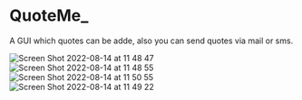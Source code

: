 # QuoteMe_

A GUI which quotes can be adde, also you can send quotes via mail or sms.

![Screen Shot 2022-08-14 at 11 48 47](https://user-images.githubusercontent.com/74691005/184530065-691b738a-cdf0-41a6-9ff3-6d3c3d8a3c07.png)
![Screen Shot 2022-08-14 at 11 48 55](https://user-images.githubusercontent.com/74691005/184530068-b09223f9-0a7f-44de-b0e5-4f9acc8793eb.png)
![Screen Shot 2022-08-14 at 11 50 55](https://user-images.githubusercontent.com/74691005/184530072-62dbf915-e587-4357-95d7-b6b21cf27eb0.png)
![Screen Shot 2022-08-14 at 11 49 22](https://user-images.githubusercontent.com/74691005/184530070-4225e2d3-554c-468f-a37e-c29fd841d65b.png)
